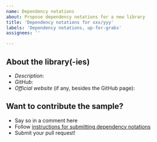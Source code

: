 ```yaml
---
name: Dependency notations
about: Propose dependency notations for a new library
title: 'Dependency notations for xxx/yyy'
labels: 'Dependency notations, up-for-grabs'
assignees: ''

---
```


## About the library(-ies)

- *Description*:
- *GitHub*:
- *Official website* (if any, besides the GitHub page):

## Want to contribute the sample?

- Say so in a comment here
- Follow [instructions for submitting dependency notations](https://jmfayard.github.io/refreshVersions/contributing/submitting-prs/dependency-notations-updates/)
- Submit your pull request!
